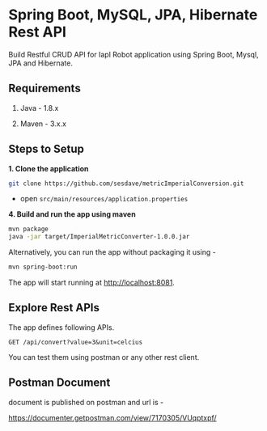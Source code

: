 # Spring Boot, MySQL, JPA, Hibernate Rest API 

Build Restful CRUD API for Iapl Robot application using Spring Boot, Mysql, JPA and Hibernate.

## Requirements

1. Java - 1.8.x

2. Maven - 3.x.x


## Steps to Setup

**1. Clone the application**

```bash
git clone https://github.com/sesdave/metricImperialConversion.git
```

+ open `src/main/resources/application.properties`

**4. Build and run the app using maven**

```bash
mvn package
java -jar target/ImperialMetricConverter-1.0.0.jar
```

Alternatively, you can run the app without packaging it using -

```bash
mvn spring-boot:run
```

The app will start running at <http://localhost:8081>.

## Explore Rest APIs

The app defines following APIs.

    GET /api/convert?value=3&unit=celcius

    
    

You can test them using postman or any other rest client.

## Postman Document

document is published on postman and url is -

<https://documenter.getpostman.com/view/7170305/VUqptxpf/>
